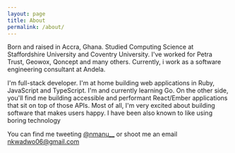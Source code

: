 ```yaml
---
layout: page
title: About
permalink: /about/
---
```



<article class="f4">
<p class="f4">Born and raised in Accra, Ghana. Studied Computing Science at Staffordshire University and Coventry University. I've worked for Petra Trust, Geowox, Qoncept and many others. Currently, i work as a software engineering consultant at Andela.</p>
<p class="f4 pt2">I'm full-stack developer. I'm at home building web applications in Ruby, JavaScript and TypeScript. I'm and currently learning Go. On the other side, you'll find me building accessible and performant React/Ember applications that sit on top of those APIs. Most of all, I'm very excited about building software that makes users happy. I have been also known to like using boring technology
</p>
<p class="f4 pt2">

You can find me tweeting <a href="https:/twitter.com/nmanu__" target="_blank">@nmanu__</a> or shoot me an email <a href="mailto:nkwadwo06@gmail.com" target="_blank">nkwadwo06@gmail.com</a>

</p>
</article>


